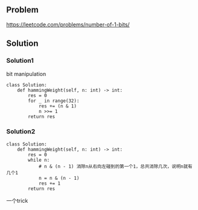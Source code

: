 ## Problem

https://leetcode.com/problems/number-of-1-bits/

## Solution

### Solution1

bit manipulation

```
class Solution:
    def hammingWeight(self, n: int) -> int:
        res = 0
        for _ in range(32):
            res += (n & 1)
            n >>= 1
        return res
```


### Solution2

```
class Solution:
    def hammingWeight(self, n: int) -> int:    
        res = 0
        while n:
            # n & (n - 1) 消除n从右向左碰到的第一个1，总共消除几次，说明n就有几个1
            n = n & (n - 1)
            res += 1
        return res
```

一个trick
